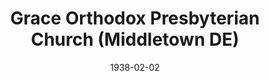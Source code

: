 ---
date: &id001 1938-02-02
end_date: null
location:
  address: 13 Pennington Street
  city: Middletown
  state: DE
minister:
- end: 1943-01-01
  name: Robert Graham
  start: 1938-02-02
  type: Pastor
- end: 1947-01-01
  name: LeRoy Oliver
  start: 1943-01-01
  type: Pastor
- end: 1951-01-01
  name: William Goodrow
  start: 1949-01-01
  type: Pastor
- end: 1974-01-01
  name: F. Clarke Evans
  start: 1954-01-01
  type: Pastor
- end: 1981-01-01
  name: Neil Lodge
  start: 1975-01-01
  type: Pastor
- end: null
  name: Robert Harting
  start: 1982-01-01
  type: Pastor
ministers:
- Robert Graham
- LeRoy Oliver
- William Goodrow
- F. Clarke Evans
- Neil Lodge
- Robert Harting
name: Grace Orthodox Presbyterian Church
names:
- end: null
  name: Grace Orthodox Presbyterian Church
  start: 1938-02-02
- end: null
  name: Grace Orthodox Presbyterian Church
  start: 1938-02-02
origination_date: *id001
raw_data: 'DE    Middletown


  Grace Orthodox Presbyterian Church  (February 2, 1938- )

  13 Pennington Street

  Pastors: Robert Graham, 1938-43

  LeRoy Oliver, 1943-47

  William Goodrow, 1949-51

  F. Clarke Evans, 1954-74

  Neil Lodge, 1975-81

  Robert Harting, 1982-

  '
received_from: null
states:
- DE
status:
  active: true
  end_date: null
  reason: null
  received_from: null
  withdrawal_to: null
title: Grace Orthodox Presbyterian Church (Middletown DE)
year_established:
- 1938

---